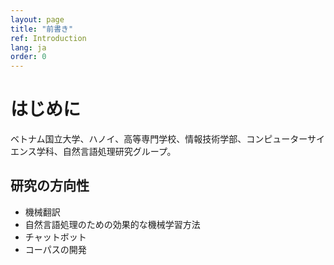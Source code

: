 ```yaml
---
layout: page
title: "前書き"
ref: Introduction
lang: ja
order: 0
---
```

# はじめに

ベトナム国立大学、ハノイ、高等専門学校、情報技術学部、コンピューターサイエンス学科、自然言語処理研究グループ。

## 研究の方向性
* 機械翻訳
* 自然言語処理のための効果的な機械学習方法
* チャットボット
* コーパスの開発
